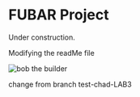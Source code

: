 # FUBAR Project

Under construction.

Modifying the readMe file 

![bob the builder](https://external-content.duckduckgo.com/iu/?u=https%3A%2F%2Fwwwimage-us.pplusstatic.com%2Fthumbnails%2Fphotos%2Fw1920-q80%2Fmarquee%2F1035369%2Fbobc_sp_hero_landscape.jpg&f=1&nofb=1&ipt=4a172924ac2ce281793ea635e8adf4787380d5d7f213a60b563dc5feabf36a7b)

change from branch test-chad-LAB3
